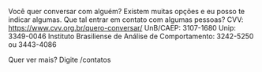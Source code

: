 Você quer conversar com alguém? Existem muitas opções
e eu posso te indicar algumas. Que tal entrar em contato com
algumas pessoas?
CVV: https://www.cvv.org.br/quero-conversar/
UnB/CAEP: 3107-1680
Unip:     3349-0046
Instituto Brasiliense de Análise de Comportamento:
3242-5250 ou 3443-4086

Quer ver mais? Digite /contatos
